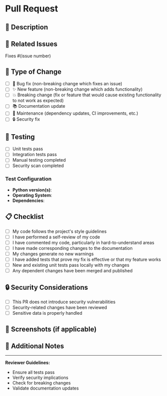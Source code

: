 # Pull Request

## 📝 Description

<!-- Provide a brief description of the changes in this PR -->

## 🔗 Related Issues

<!-- Link to any related issues -->
Fixes #(issue number)

## 🧪 Type of Change

<!-- Mark the relevant option with an "x" -->

- [ ] 🐛 Bug fix (non-breaking change which fixes an issue)
- [ ] ✨ New feature (non-breaking change which adds functionality)
- [ ] 💥 Breaking change (fix or feature that would cause existing functionality to not work as expected)
- [ ] 📚 Documentation update
- [ ] 🔧 Maintenance (dependency updates, CI improvements, etc.)
- [ ] 🔒 Security fix

## 🧪 Testing

<!-- Describe the tests you ran to verify your changes -->

- [ ] Unit tests pass
- [ ] Integration tests pass
- [ ] Manual testing completed
- [ ] Security scan completed

### Test Configuration

<!-- Provide details about your test configuration -->

- **Python version(s)**:
- **Operating System**:
- **Dependencies**:

## 📋 Checklist

<!-- Mark completed items with an "x" -->

- [ ] My code follows the project's style guidelines
- [ ] I have performed a self-review of my code
- [ ] I have commented my code, particularly in hard-to-understand areas
- [ ] I have made corresponding changes to the documentation
- [ ] My changes generate no new warnings
- [ ] I have added tests that prove my fix is effective or that my feature works
- [ ] New and existing unit tests pass locally with my changes
- [ ] Any dependent changes have been merged and published

## 🔒 Security Considerations

<!-- If this PR has security implications, describe them here -->

- [ ] This PR does not introduce security vulnerabilities
- [ ] Security-related changes have been reviewed
- [ ] Sensitive data is properly handled

## 📸 Screenshots (if applicable)

<!-- Add screenshots to help explain your changes -->

## 📝 Additional Notes

<!-- Add any additional notes, concerns, or context about this PR -->

---

**Reviewer Guidelines:**
- Ensure all tests pass
- Verify security implications
- Check for breaking changes
- Validate documentation updates
